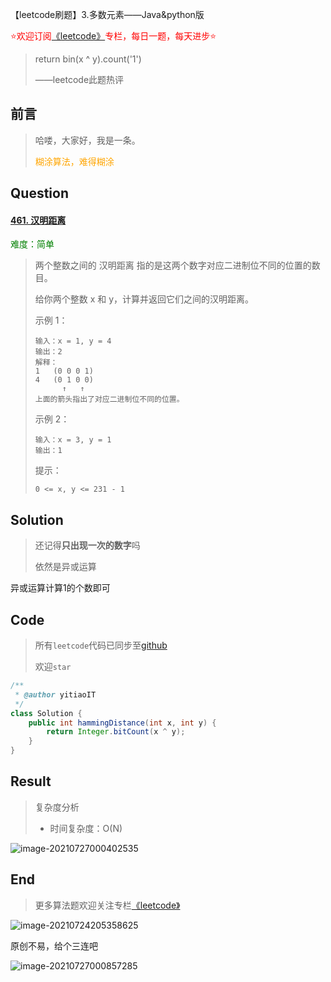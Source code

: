【leetcode刷题】3.多数元素——Java&python版

<font color=red>⭐欢迎订阅[《leetcode》](https://blog.csdn.net/skylibiao/category_10867560.html)专栏，每日一题，每天进步⭐</font>

>return bin(x ^ y).count('1')
>
>——leetcode此题热评

## 前言

>哈喽，大家好，我是一条。
>
><font color=orange>糊涂算法，难得糊涂</font>

## Question

#### [461. 汉明距离](https://leetcode-cn.com/problems/hamming-distance/)

<font color=green>难度：简单</font>

>两个整数之间的 汉明距离 指的是这两个数字对应二进制位不同的位置的数目。
>
>给你两个整数 x 和 y，计算并返回它们之间的汉明距离。
>
> 
>
>示例 1：
>
>```
>输入：x = 1, y = 4
>输出：2
>解释：
>1   (0 0 0 1)
>4   (0 1 0 0)
>       ↑   ↑
>上面的箭头指出了对应二进制位不同的位置。
>```
>
>
>
>示例 2：
>
>```
>输入：x = 3, y = 1
>输出：1
>```
>
>
>
>
>提示：
>
>```
>0 <= x, y <= 231 - 1
>```
>
>

## Solution

>还记得**只出现一次的数字**吗
>
>依然是异或运算

异或运算计算1的个数即可

## Code

>所有`leetcode`代码已同步至[github](https://github.com/lbsys/leetcode/tree/master/src/leetcode/editor/cn)
>
>欢迎`star`

```java
/**
 * @author yitiaoIT
 */
class Solution {
    public int hammingDistance(int x, int y) {
        return Integer.bitCount(x ^ y);
    }
}
```



## Result

> 复杂度分析
>
> - 时间复杂度：O(N) 

![image-20210727000402535](D:\Download\typoraPic\image-20210727000402535.png)

## End

>更多算法题欢迎关注专栏[《leetcode》](https://blog.csdn.net/skylibiao/category_10867560.html)

![image-20210724205358625](D:\Download\typoraPic\image-20210724205358625.png)

原创不易，给个三连吧

![image-20210727000857285](https://yitiaoit.oss-cn-beijing.aliyuncs.com/img/image-20210727000857285.png)